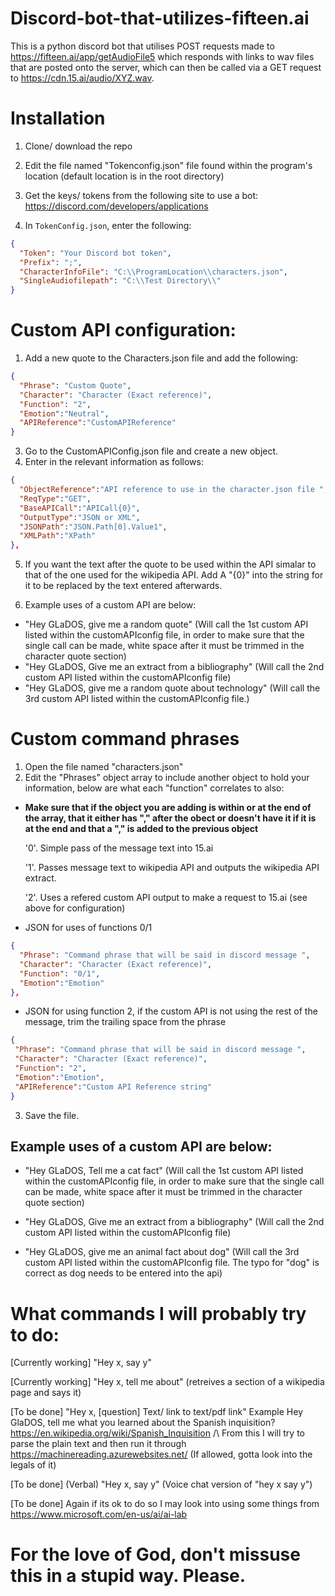 # Discord-bot-that-utilizes-fifteen.ai
This is a python discord bot that utilises POST requests made to https://fifteen.ai/app/getAudioFile5 which responds with links to wav files that are posted onto the server,  which can then be called via a GET request to https://cdn.15.ai/audio/XYZ.wav.

# Installation 
1. Clone/ download the repo
2. Edit the file named "Tokenconfig.json" file found within the program's location (default location is in the root directory)

3. Get the keys/ tokens from the following site to use a bot: https://discord.com/developers/applications

4. In `TokenConfig.json`, enter the following: 
```json
{
  "Token": "Your Discord bot token",
  "Prefix": ";",
  "CharacterInfoFile": "C:\\ProgramLocation\\characters.json",
  "SingleAudiofilepath": "C:\\Test Directory\\"
}
```

# Custom API configuration:
1. Add a new quote to the Characters.json file and add the following:
```json
{
  "Phrase": "Custom Quote",
  "Character": "Character (Exact reference)",
  "Function": "2",
  "Emotion":"Neutral",
  "APIReference":"CustomAPIReference"
}
```

3. Go to the CustomAPIConfig.json file and create a new object. 
4. Enter in the relevant information as follows:

```json
{
  "ObjectReference":"API reference to use in the character.json file ",
  "ReqType":"GET",
  "BaseAPICall":"APICall{0}",
  "OutputType":"JSON or XML",
  "JSONPath":"JSON.Path[0].Value1",
  "XMLPath":"XPath"
},
```

5. If you want the text after the quote to be used within the API simalar to that of the one used for the wikipedia API. Add A "{0}" into the string for it to be replaced by the text entered afterwards.

6. Example uses of a custom API are below:

* "Hey GLaDOS, give me a random quote" (Will call the 1st custom API listed within the customAPIconfig file, in order to make sure that the single call can be made, white space after it must be trimmed in the character quote section)
* "Hey GLaDOS, Give me an extract from a bibliography" (Will call the 2nd custom API listed within the customAPIconfig file)
* "Hey GLaDOS, give me a random quote about technology" (Will call the 3rd custom API listed within the customAPIconfig file.)

# Custom command phrases
1. Open the file named "characters.json"
2. Edit the "Phrases" object array to include another object to hold your information, below are what each "function" correlates to also:

* **Make sure that if the object you are adding is within or at the end of the array, that it either has "," after the obect or doesn't have it if it is at the end and that a "," is added to the previous object**

  '0'. Simple pass of the message text into 15.ai
  
  '1'. Passes message text to wikipedia API and outputs the wikipedia API extract.
  
  '2'. Uses a refered custom API output to make a request to 15.ai (see above for configuration)

* JSON for uses of functions 0/1

```json
{
  "Phrase": "Command phrase that will be said in discord message ",
  "Character": "Character (Exact reference)",
  "Function": "0/1",
  "Emotion":"Emotion"
},
``` 

 * JSON for using function 2, if the custom API is not using the rest of the message, trim the trailing space from the phrase
 
 ```json
{
  "Phrase": "Command phrase that will be said in discord message ",
  "Character": "Character (Exact reference)",
  "Function": "2",           
  "Emotion":"Emotion",
  "APIReference":"Custom API Reference string"
}
 ```

3. Save the file.

## Example uses of a custom API are below:

* "Hey GLaDOS, Tell me a cat fact" (Will call the 1st custom API listed within the customAPIconfig file, in order to make sure that the single call can be made, white space after it must be trimmed in the character quote section)

* "Hey GLaDOS, Give me an extract from a bibliography" (Will call the 2nd custom API listed within the customAPIconfig file)

* "Hey GLaDOS, give me an animal fact about dog" (Will call the 3rd custom API listed within the customAPIconfig file. The typo for "dog" is correct as dog needs to be entered into the api)

# What commands I will probably try to do:

[Currently working] "Hey x, say y"

[Currently working] "Hey x, tell me about" (retreives a section of a wikipedia page and says it)

[To be done] "Hey x, [question] Text/ link to text/pdf link" 
Example Hey GlaDOS, tell me what you learned about the Spanish inquisition? https://en.wikipedia.org/wiki/Spanish_Inquisition
/\ From this I will try to parse the plain text and then run it through https://machinereading.azurewebsites.net/ (If allowed, gotta look into the legals of it)

[To be done] (Verbal) "Hey x, say y" (Voice chat version of "hey x say y")

[To be done] Again if its ok to do so I may look into using some things from https://www.microsoft.com/en-us/ai/ai-lab


# For the love of God, don't missuse this in a stupid way. Please.


